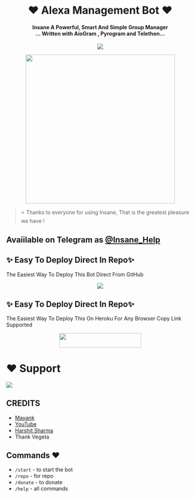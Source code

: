 
<h1 align="center"><b>❤️ Alexa Management Bot ❤️</b></h1>

<h4 align="center">Insane A Powerful, Smart And Simple Group Manager <br> ... Written with AioGram , Pyrogram and Telethon...</h4>
<p align='center'>
  <a href="https://www.python.org/" alt="made-with-python"> <img src="https://img.shields.io/badge/Made%20with-Python-1f425f.svg?style=flat-square&logo=python&color=blue" /> </a>
  
</p>

<p align="center"><a href="https://t.me/Mayank"><img src="https://telegra.ph/file/7c6fa46cde3e29a71b18a.jpg" width="400"></a></p>


> ⭐️ Thanks to everyone for using Insane, That is the greatest pleasure we have !

## Avaiilable on Telegram as [@Insane_Help](https://t.me/Insane_Help)

## ✨ Easy To Deploy Direct In Repo✨

The Easiest Way To Deploy This Bot Direct From GitHub

<p align="center"><a href="https://heroku.com/deploy"><img src="https://www.herokucdn.com/deploy/button.svg"></a>

## ✨ Easy To Deploy Direct In Repo✨

The Easiest Way To Deploy This On Heroku For Any Browser Copy Link Supported

<p align="center"><a href="https://heroku.com/deploy?template=https://github.com/devil3420/InsaneManagement"> <img src="https://img.shields.io/badge/Deploy%20To%20Heroku-black?style=for-the-badge&logo=heroku" width="220" height="38.45"/></a></p>
 
 
# ❤️ Support
<a href="https://t.me/Insane_Help"><img src="https://img.shields.io/badge/Join-Telegram%20Channel-red.svg?logo=Telegram"></a>


## CREDITS

- [Mayank](https://t.me/always_hungry365)
- [YouTube](https://www.youtube.com/c/JankariKiDuniya)
- [Harshit Sharma](https://t.me/HarshitSharma361)
- Thank Vegeta

## Commands ❤️

- `/start` - to start the bot
- `/repo` - for repo
- `/donate` - to donate
- `/help` - all commands
